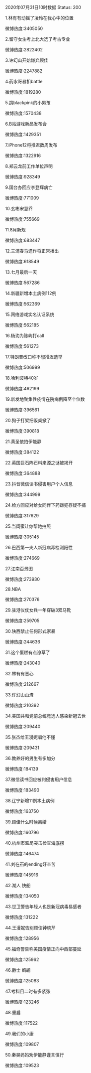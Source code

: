 2020年07月31日10时数据
Status: 200

1.林有有动摇了凌玲在我心中的位置

微博热度:3405050

2.留守女生考上北大选了考古专业

微博热度:2822402

3.许幻山开始嫌弃顾佳

微博热度:2247882

4.药水哥暴扣battle

微博热度:1819280

5.跳blackpink的小男孩

微博热度:1570438

6.B站游戏新品发布会

微博热度:1429351

7.iPhone12将推迟数周发布

微博热度:1322916

8.郑云龙前工作单位声明

微博热度:928349

9.国台办回应李登辉病亡

微博热度:771009

10.玄彬宋慧乔

微博热度:755669

11.8月新规

微博热度:683447

12.三浦春马遗作将正常播出

微博热度:618549

13.七月最后一天

微博热度:567286

14.新疆新增本土病例112例

微博热度:562369

15.网络游戏实名认证系统

微博热度:562185

16.杨玏为陈屿打call

微博热度:561273

17.特朗普改口称不想推迟选举

微博热度:506999

18.哈利波特40岁

微博热度:462199

19.新发地聚集性疫情在院病例降至个位数

微博热度:396561

20.狗子打架把饭桌掀了

微博热度:390818

21.黄圣依拍伊能静

微博热度:384122

22.英国巨石阵石料来源之谜被揭开

微博热度:364888

23.抖音微信读书侵害用户个人信息

微博热度:344999

24.检方回应对给女同伴下药嫌犯存疑不捕

微博热度:317629

25.当闺蜜让你帮她拍照

微博热度:305145

26.巴西第一夫人新冠病毒检测阳性

微博热度:274669

27.江南百景图

微博热度:273930

28.NBA

微博热度:270376

29.驻港仪仗女兵一年穿破3双马靴

微博热度:259705

30.陕西禁止任何形式家暴

微博热度:244636

31.这个蛋糕有点潦草了

微博热度:243040

32.林有有恶心

微博热度:212667

33.许幻山山渣

微博热度:210392

34.美国共和党前总统竞选人感染新冠去世

微博热度:209440

35.张杰给王漫妮唱他不懂

微博热度:209431

36.教养好的男生有多加分

微博热度:184139

37.微信读书回应被判侵害用户信息

微博热度:183490

38.辽宁新增11例本土病例

微博热度:163750

39.顾佳什么时候离婚

微博热度:160796

40.杭州市监局突击检查海底捞

微博热度:146474

41.刘在石的ending好辛苦

微博热度:145916

42.湖人 快船

微博热度:134050

43.世卫警告年轻人也是新冠病毒易感者

微博热度:131222

44.王漫妮告别顾佳钟晓芹

微博热度:128956

45.福奇警告称美国疫情正向中西部蔓延

微博热度:125962

46.爵士 鹈鹕

微博热度:125083

47.考科目二时有多紧张

微博热度:123246

48.重启

微博热度:117522

49.我们的小康

微博热度:109807

50.秦昊妈妈劝伊能静谨言慎行

微博热度:109523

